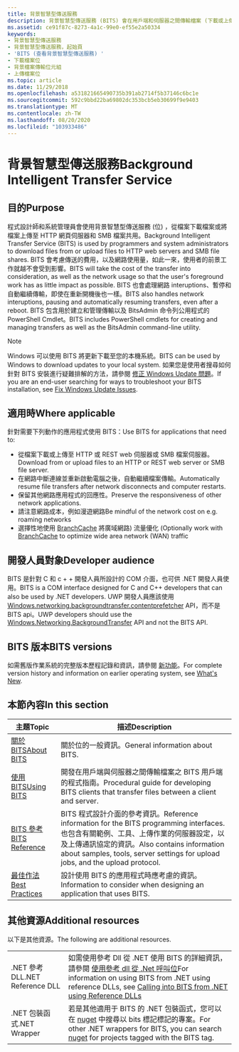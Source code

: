 ```yaml
---
title: 背景智慧型傳送服務
description: 背景智慧型傳送服務 (BITS) 會在用戶端和伺服器之間傳輸檔案 (下載或上傳)，並提供有關傳輸的進度資訊。
ms.assetid: ce91f87c-8273-4a1c-99e0-ef55e2a50334
keywords:
- 背景智慧型傳送服務
- 背景智慧型傳送服務，起始頁
- 'BITS (查看背景智慧型傳送服務) '
- 下載檔案位
- 背景檔案傳輸位元組
- 上傳檔案位
ms.topic: article
ms.date: 11/29/2018
ms.openlocfilehash: a531821665490735b391ab2714f5b37146c6bc1e
ms.sourcegitcommit: 592c9bbd22ba69802dc353bcb5eb30699f9e9403
ms.translationtype: MT
ms.contentlocale: zh-TW
ms.lasthandoff: 08/20/2020
ms.locfileid: "103933486"
---
```

# <a name="background-intelligent-transfer-service"></a><span data-ttu-id="12463-109">背景智慧型傳送服務</span><span class="sxs-lookup"><span data-stu-id="12463-109">Background Intelligent Transfer Service</span></span>

## <a name="purpose"></a><span data-ttu-id="12463-110">目的</span><span class="sxs-lookup"><span data-stu-id="12463-110">Purpose</span></span>

<span data-ttu-id="12463-111">程式設計師和系統管理員會使用背景智慧型傳送服務 (位) ，從檔案下載檔案或將檔案上傳至 HTTP 網頁伺服器和 SMB 檔案共用。</span><span class="sxs-lookup"><span data-stu-id="12463-111">Background Intelligent Transfer Service (BITS) is used by programmers and system administrators to download files from or upload files to HTTP web servers and SMB file shares.</span></span> <span data-ttu-id="12463-112">BITS 會考慮傳送的費用，以及網路使用量，如此一來，使用者的前景工作就越不會受到影響。</span><span class="sxs-lookup"><span data-stu-id="12463-112">BITS will take the cost of the transfer into consideration, as well as the network usage so that the user's foreground work has as little impact as possible.</span></span> <span data-ttu-id="12463-113">BITS 也會處理網路 interuptions、暫停和自動繼續傳輸，即使在重新開機後也一樣。</span><span class="sxs-lookup"><span data-stu-id="12463-113">BITS also handles network interuptions, pausing and automatically resuming transfers, even after a reboot.</span></span> <span data-ttu-id="12463-114">BITS 包含用於建立和管理傳輸以及 BitsAdmin 命令列公用程式的 PowerShell Cmdlet。</span><span class="sxs-lookup"><span data-stu-id="12463-114">BITS includes PowerShell cmdlets for creating and managing transfers as well as the BitsAdmin command-line utility.</span></span>

> [!Note]  
> <span data-ttu-id="12463-115">Windows 可以使用 BITS 將更新下載至您的本機系統。</span><span class="sxs-lookup"><span data-stu-id="12463-115">BITS can be used by Windows to download updates to your local system.</span></span> <span data-ttu-id="12463-116">如果您是使用者搜尋如何針對 BITS 安裝進行疑難排解的方法，請參閱 [修正 Windows Update 問題](https://support.microsoft.com/help/10164/fix-windows-update-errors)。</span><span class="sxs-lookup"><span data-stu-id="12463-116">If you are an end-user searching for ways to troubleshoot your BITS installation, see [Fix Windows Update Issues](https://support.microsoft.com/help/10164/fix-windows-update-errors).</span></span> 
 

## <a name="where-applicable"></a><span data-ttu-id="12463-117">適用時</span><span class="sxs-lookup"><span data-stu-id="12463-117">Where applicable</span></span>

<span data-ttu-id="12463-118">針對需要下列動作的應用程式使用 BITS：</span><span class="sxs-lookup"><span data-stu-id="12463-118">Use BITS for applications that need to:</span></span>

-   <span data-ttu-id="12463-119">從檔案下載或上傳至 HTTP 或 REST web 伺服器或 SMB 檔案伺服器。</span><span class="sxs-lookup"><span data-stu-id="12463-119">Download from or upload files to an HTTP or REST web server or SMB file server.</span></span>
-   <span data-ttu-id="12463-120">在網路中斷連線並重新啟動電腦之後，自動繼續檔案傳輸。</span><span class="sxs-lookup"><span data-stu-id="12463-120">Automatically resume file transfers after network disconnects and computer restarts.</span></span>
-   <span data-ttu-id="12463-121">保留其他網路應用程式的回應性。</span><span class="sxs-lookup"><span data-stu-id="12463-121">Preserve the responsiveness of other network applications.</span></span>
-   <span data-ttu-id="12463-122">請注意網路成本，例如漫遊網路</span><span class="sxs-lookup"><span data-stu-id="12463-122">Be mindful of the network cost on e.g. roaming networks</span></span>
-   <span data-ttu-id="12463-123">選擇性地使用 [BranchCache](/windows-server/networking/branchcache/branchcache) 將廣域網路) 流量優化 (</span><span class="sxs-lookup"><span data-stu-id="12463-123">Optionally work with [BranchCache](/windows-server/networking/branchcache/branchcache) to optimize wide area network (WAN) traffic</span></span>

## <a name="developer-audience"></a><span data-ttu-id="12463-124">開發人員對象</span><span class="sxs-lookup"><span data-stu-id="12463-124">Developer audience</span></span>

<span data-ttu-id="12463-125">BITS 是針對 C 和 c + + 開發人員所設計的 COM 介面，也可供 .NET 開發人員使用。</span><span class="sxs-lookup"><span data-stu-id="12463-125">BITS is a COM interface designed for C and C++ developers that can also be used by .NET developers.</span></span> <span data-ttu-id="12463-126">UWP 開發人員應該使用 [Windows.networking.backgroundtransfer.contentprefetcher](/uwp/api/Windows.Networking.BackgroundTransfer) API，而不是 BITS api。</span><span class="sxs-lookup"><span data-stu-id="12463-126">UWP developers should use the [Windows.Networking.BackgroundTransfer](/uwp/api/Windows.Networking.BackgroundTransfer) API and not the BITS API.</span></span>

## <a name="bits-versions"></a><span data-ttu-id="12463-127">BITS 版本</span><span class="sxs-lookup"><span data-stu-id="12463-127">BITS versions</span></span>

<span data-ttu-id="12463-128">如需舊版作業系統的完整版本歷程記錄和資訊，請參閱 [新功能](what-s-new.md)。</span><span class="sxs-lookup"><span data-stu-id="12463-128">For complete version history and information on earlier operating system, see [What's New](what-s-new.md).</span></span>


## <a name="in-this-section"></a><span data-ttu-id="12463-129">本節內容</span><span class="sxs-lookup"><span data-stu-id="12463-129">In this section</span></span>



| <span data-ttu-id="12463-130">主題</span><span class="sxs-lookup"><span data-stu-id="12463-130">Topic</span></span>                                                           | <span data-ttu-id="12463-131">描述</span><span class="sxs-lookup"><span data-stu-id="12463-131">Description</span></span>                                                                                                                                                                     |
|-----------------------------------------------------------------|---------------------------------------------------------------------------------------------------------------------------------------------------------------------------------|
| [<span data-ttu-id="12463-132">關於 BITS</span><span class="sxs-lookup"><span data-stu-id="12463-132">About BITS</span></span>](about-bits.md)<br/>                         | <span data-ttu-id="12463-133">關於位的一般資訊。</span><span class="sxs-lookup"><span data-stu-id="12463-133">General information about BITS.</span></span><br/>                                                                                                                                      |
| [<span data-ttu-id="12463-134">使用 BITS</span><span class="sxs-lookup"><span data-stu-id="12463-134">Using BITS</span></span>](using-bits.md)<br/>                         | <span data-ttu-id="12463-135">開發在用戶端與伺服器之間傳輸檔案之 BITS 用戶端的程式指南。</span><span class="sxs-lookup"><span data-stu-id="12463-135">Procedural guide for developing BITS clients that transfer files between a client and server.</span></span><br/>                                                                        |
| [<span data-ttu-id="12463-136">BITS 參考</span><span class="sxs-lookup"><span data-stu-id="12463-136">BITS Reference</span></span>](bits-reference.md)<br/>                 | <span data-ttu-id="12463-137">BITS 程式設計介面的參考資訊。</span><span class="sxs-lookup"><span data-stu-id="12463-137">Reference information for the BITS programming interfaces.</span></span> <span data-ttu-id="12463-138">也包含有關範例、工具、上傳作業的伺服器設定，以及上傳通訊協定的資訊。</span><span class="sxs-lookup"><span data-stu-id="12463-138">Also contains information about samples, tools, server settings for upload jobs, and the upload protocol.</span></span><br/> |
| [<span data-ttu-id="12463-139">最佳作法</span><span class="sxs-lookup"><span data-stu-id="12463-139">Best Practices</span></span>](best-practices-when-using-bits.md)<br/> | <span data-ttu-id="12463-140">設計使用 BITS 的應用程式時應考慮的資訊。</span><span class="sxs-lookup"><span data-stu-id="12463-140">Information to consider when designing an application that uses BITS.</span></span><br/>                                                                                                |



 

## <a name="additional-resources"></a><span data-ttu-id="12463-141">其他資源</span><span class="sxs-lookup"><span data-stu-id="12463-141">Additional resources</span></span>

<span data-ttu-id="12463-142">以下是其他資源。</span><span class="sxs-lookup"><span data-stu-id="12463-142">The following are additional resources.</span></span>


|             |                                                                                                                                                 |
|-------------|-------------------------------------------------------------------------------------------------------------------------------------------------|
| <span data-ttu-id="12463-143">.NET 參考 DLL</span><span class="sxs-lookup"><span data-stu-id="12463-143">.NET Reference DLL</span></span>   | <span data-ttu-id="12463-144">如需使用參考 Dll 從 .NET 使用 BITS 的詳細資訊，請參閱 [使用參考 dll 從 .Net 呼叫位](/windows/desktop/Bits/bits-dot-net)</span><span class="sxs-lookup"><span data-stu-id="12463-144">For information on using BITS from .NET using reference DLLs, see [Calling into BITS from .NET using Reference DLLs](/windows/desktop/Bits/bits-dot-net)</span></span>      |
| <span data-ttu-id="12463-145">.NET 包裝函式</span><span class="sxs-lookup"><span data-stu-id="12463-145">.NET Wrapper</span></span>   | <span data-ttu-id="12463-146">若是其他適用于 BITS 的 .NET 包裝函式，您可以在 [nuget](https://www.nuget.org/packages?q=Tags%3A%22BITS%22) 中搜尋以 bits 標記標記的專案。</span><span class="sxs-lookup"><span data-stu-id="12463-146">For other .NET wrappers for BITS, you can search [nuget](https://www.nuget.org/packages?q=Tags%3A%22BITS%22) for projects tagged with the BITS tag.</span></span>        |



 

 

